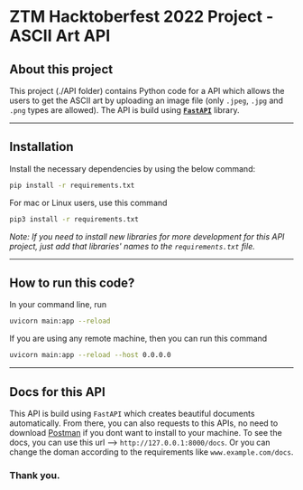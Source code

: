 # ZTM Hacktoberfest 2022 Project - ASCII Art API

## About this project
This project (./API folder) contains Python code for a API which allows the users to get the ASCII art by uploading an image file (only `.jpeg`, `.jpg` and `.png` types are allowed). The API is build using **[`FastAPI`](https://fastapi.tiangolo.com)** library.

---

## Installation
Install the necessary dependencies by using the below command:

```bash
pip install -r requirements.txt
```

For mac or Linux users, use this command

```bash
pip3 install -r requirements.txt
```

*Note: If you need to install new libraries for more development for this API project, just add that libraries' names to the `requirements.txt` file.*

---

## How to run this code?
In your command line, run

```bash
uvicorn main:app --reload
```

If you are using any remote machine, then you can run this command

```bash
uvicorn main:app --reload --host 0.0.0.0
```

---

## Docs for this API
This API is build using `FastAPI` which creates beautiful documents automatically. From there, you can also requests to this APIs, no need to download [Postman](https://www.postman.com/downloads) if you dont want to install to your machine. To see the docs, you can use this url --> `http://127.0.0.1:8000/docs`. Or you can change the doman according to the requirements like `www.example.com/docs`.

### Thank you.
